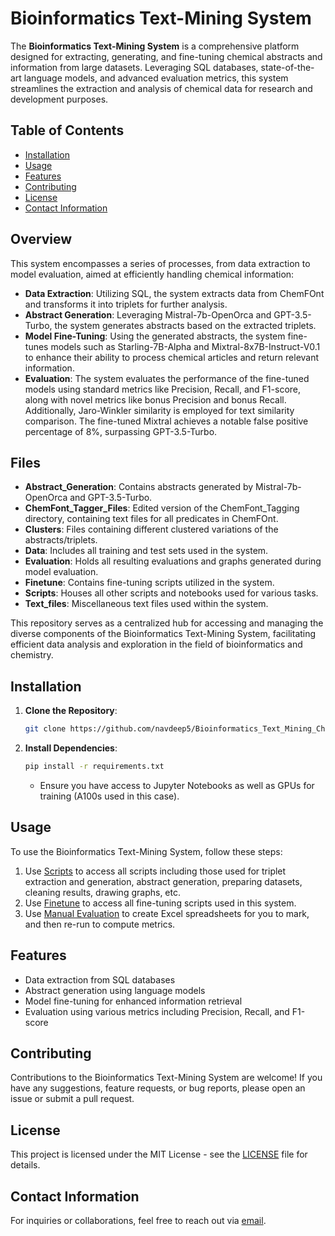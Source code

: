 # Bioinformatics Text-Mining System

The **Bioinformatics Text-Mining System** is a comprehensive platform designed for extracting, generating, and fine-tuning chemical abstracts and information from large datasets. Leveraging SQL databases, state-of-the-art language models, and advanced evaluation metrics, this system streamlines the extraction and analysis of chemical data for research and development purposes.

## Table of Contents

- [Installation](#installation)
- [Usage](#usage)
- [Features](#features)
- [Contributing](#contributing)
- [License](#license)
- [Contact Information](#contact-information)

## Overview

This system encompasses a series of processes, from data extraction to model evaluation, aimed at efficiently handling chemical information:

- **Data Extraction**: Utilizing SQL, the system extracts data from ChemFOnt and transforms it into triplets for further analysis.
- **Abstract Generation**: Leveraging Mistral-7b-OpenOrca and GPT-3.5-Turbo, the system generates abstracts based on the extracted triplets.
- **Model Fine-Tuning**: Using the generated abstracts, the system fine-tunes models such as Starling-7B-Alpha and Mixtral-8x7B-Instruct-V0.1 to enhance their ability to process chemical articles and return relevant information.
- **Evaluation**: The system evaluates the performance of the fine-tuned models using standard metrics like Precision, Recall, and F1-score, along with novel metrics like bonus Precision and bonus Recall. Additionally, Jaro-Winkler similarity is employed for text similarity comparison. The fine-tuned Mixtral achieves a notable false positive percentage of 8%, surpassing GPT-3.5-Turbo.

## Files

- **Abstract_Generation**: Contains abstracts generated by Mistral-7b-OpenOrca and GPT-3.5-Turbo.
- **ChemFont_Tagger_Files**: Edited version of the ChemFont_Tagging directory, containing text files for all predicates in ChemFOnt.
- **Clusters**: Files containing different clustered variations of the abstracts/triplets.
- **Data**: Includes all training and test sets used in the system.
- **Evaluation**: Holds all resulting evaluations and graphs generated during model evaluation.
- **Finetune**: Contains fine-tuning scripts utilized in the system.
- **Scripts**: Houses all other scripts and notebooks used for various tasks.
- **Text_files**: Miscellaneous text files used within the system.

This repository serves as a centralized hub for accessing and managing the diverse components of the Bioinformatics Text-Mining System, facilitating efficient data analysis and exploration in the field of bioinformatics and chemistry.

## Installation

1. **Clone the Repository**:
    ```bash
    git clone https://github.com/navdeep5/Bioinformatics_Text_Mining_Chatbot.git
    ```

2. **Install Dependencies**:
    ```bash
    pip install -r requirements.txt
    ```
   - Ensure you have access to Jupyter Notebooks as well as GPUs for training (A100s used in this case).

## Usage

To use the Bioinformatics Text-Mining System, follow these steps:

1. Use [Scripts](Scripts/) to access all scripts including those used for triplet extraction and generation, abstract generation, preparing datasets, cleaning results, drawing graphs, etc.
2. Use [Finetune](Finetune/) to access all fine-tuning scripts used in this system.
3. Use [Manual Evaluation](Scripts/manual_evaluation.py/) to create Excel spreadsheets for you to mark, and then re-run to compute metrics.

## Features

- Data extraction from SQL databases
- Abstract generation using language models
- Model fine-tuning for enhanced information retrieval
- Evaluation using various metrics including Precision, Recall, and F1-score

## Contributing

Contributions to the Bioinformatics Text-Mining System are welcome! If you have any suggestions, feature requests, or bug reports, please open an issue or submit a pull request.

## License

This project is licensed under the MIT License - see the [LICENSE](LICENSE) file for details.

## Contact Information

For inquiries or collaborations, feel free to reach out via [email](mailto:navdeep5@ualberta.ca).

